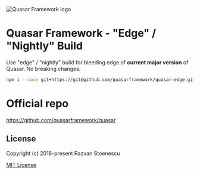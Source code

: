 ![Quasar Framework logo](http://quasar-framework.org/images/logo/xxhdpi.png)

# Quasar Framework - "Edge" / "Nightly" Build

Use "edge" / "nightly" build for bleeding edge of **current major version** of Quasar. No breaking changes.

``` bash
npm i --save git+https://git@github.com/quasarframework/quasar-edge.git
```

# Official repo
https://github.com/quasarframework/quasar

## License

Copyright (c) 2016-present Razvan Stoenescu

[MIT License](http://en.wikipedia.org/wiki/MIT_License)
